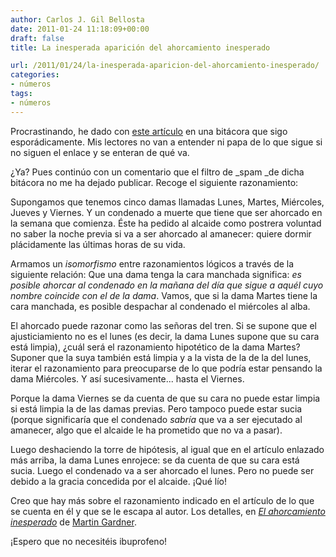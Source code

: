 ```yaml
---
author: Carlos J. Gil Bellosta
date: 2011-01-24 11:18:09+00:00
draft: false
title: La inesperada aparición del ahorcamiento inesperado

url: /2011/01/24/la-inesperada-aparicion-del-ahorcamiento-inesperado/
categories:
- números
tags:
- números
---
```


Procrastinando, he dado con [este artículo](http://www.fedeablogs.net/economia/?p=8878) en una bitácora que sigo esporádicamente. Mis lectores no van a entender ni papa de lo que sigue si no siguen el enlace y se enteran de qué va.

¿Ya? Pues continúo con un comentario que el filtro de _spam _de dicha bitácora no me ha dejado publicar. Recoge el siguiente razonamiento:

Supongamos que tenemos cinco damas llamadas Lunes, Martes, Miércoles, Jueves y Viernes. Y un condenado a muerte que tiene que ser ahorcado en la semana que comienza. Éste ha pedido al alcaide como postrera voluntad no saber la noche previa si va a ser ahorcado al amanecer: quiere dormir plácidamente las últimas horas de su vida.

Armamos un _isomorfismo_ entre razonamientos lógicos a través de la siguiente relación: Que una dama tenga la cara manchada significa: _es posible ahorcar al condenado en la mañana del día que sigue a aquél cuyo nombre coincide con el de la dama_. Vamos, que si la dama Martes tiene la cara manchada, es posible despachar al condenado el miércoles al alba.

El ahorcado puede razonar como las señoras del tren. Si se supone que el ajusticiamiento no es el lunes (es decir, la dama Lunes supone que su cara está limpia), ¿cuál será el razonamiento hipotético de la dama Martes? Suponer que la suya también está limpia y a la vista de la de la del lunes, iterar el razonamiento para preocuparse de lo que podría estar pensando la dama Miércoles. Y así sucesivamente... hasta el Viernes.

Porque la dama Viernes se da cuenta de que su cara no puede estar limpia si está limpia la de las damas previas. Pero tampoco puede estar sucia (porque significaría que el condenado _sabría_ que va a ser ejecutado al amanecer, algo que el alcaide le ha prometido que no va a pasar).

Luego deshaciendo la torre de hipótesis, al igual que en el artículo enlazado más arriba, la dama Lunes enrojece: se da cuenta de que su cara está sucia. Luego el condenado va a ser ahorcado el lunes. Pero no puede ser debido a la gracia concedida por el alcaide. ¡Qué lío!

Creo que hay más sobre el razonamiento indicado en el artículo de lo que se cuenta en él y que se le escapa al autor. Los detalles, en [_El ahorcamiento inesperado_](http://www.unilibro.es/find_buy_es/libro/alianza_editorial_s_a_/el_ahorcamiento_inesperado_y_otros_entretenimientos_matematicos.asp?sku=193326&idaff=0) de [Martin Gardner](http://es.wikipedia.org/wiki/Martin_Gardner).

¡Espero que no necesitéis ibuprofeno!
